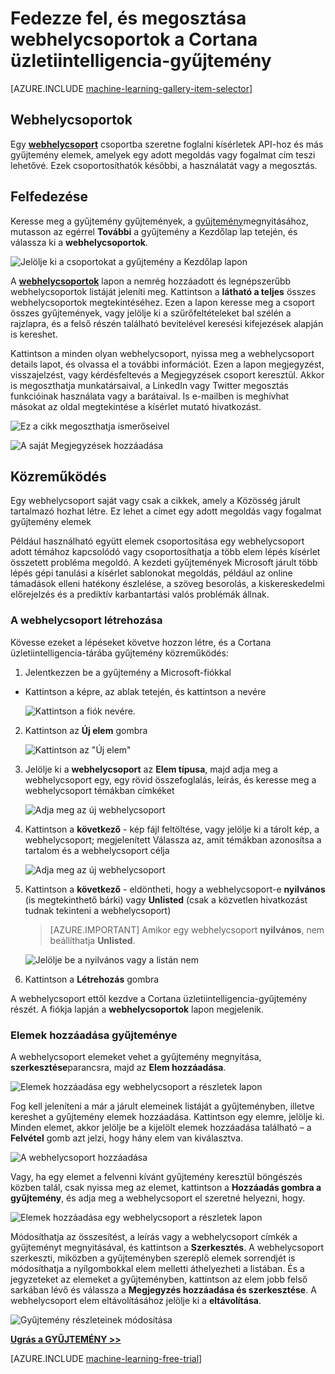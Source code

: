 <properties
    pageTitle="Üzletiintelligencia-gyűjtemény Cortana gyűjtemények |} Microsoft Azure"
    description="Fedezze fel, és ossza meg a Cortana üzletiintelligencia-gyűjtemény gyűjtemények."
    services="machine-learning"
    documentationCenter=""
    authors="garyericson"
    manager="jhubbard"
    editor="cgronlun"/>

<tags
    ms.service="machine-learning"
    ms.workload="data-services"
    ms.tgt_pltfrm="na"
    ms.devlang="na"
    ms.topic="article"
    ms.date="10/13/2016"
    ms.author="roopalik;garye"/>


# <a name="discover-and-share-collections-in-the-cortana-intelligence-gallery"></a>Fedezze fel, és megosztása webhelycsoportok a Cortana üzletiintelligencia-gyűjtemény

[AZURE.INCLUDE [machine-learning-gallery-item-selector](../../includes/machine-learning-gallery-item-selector.md)]

## <a name="collections"></a>Webhelycsoportok

Egy **[webhelycsoport](https://gallery.cortanaintelligence.com/collections)** csoportba szeretne foglalni kísérletek API-hoz és más gyűjtemény elemek, amelyek egy adott megoldás vagy fogalmat cím teszi lehetővé. Ezek csoportosíthatók későbbi, a használatát vagy a megosztás.

## <a name="discover"></a>Felfedezése

Keresse meg a gyűjtemény gyűjtemények, a [gyűjtemény](http://gallery.cortanaintelligence.com)megnyitásához, mutasson az egérrel **További** a gyűjtemény a Kezdőlap lap tetején, és válassza ki a **webhelycsoportok**.

![Jelölje ki a csoportokat a gyűjtemény a Kezdőlap lapon](media/machine-learning-gallery-collections/select-collections-in-gallery.png)

 A **[webhelycsoportok](https://gallery.cortanaintelligence.com/collections)** 
 lapon a nemrég hozzáadott és legnépszerűbb webhelycsoportok listáját jeleníti meg.
Kattintson a **látható a teljes** összes webhelycsoportok megtekintéséhez.
Ezen a lapon keresse meg a csoport összes gyűjtemények, vagy jelölje ki a szűrőfeltételeket bal szélén a rajzlapra, és a felső részén található bevitelével keresési kifejezések alapján is kereshet.

 Kattintson a minden olyan webhelycsoport, nyissa meg a webhelycsoport details lapot, és olvassa el a további információt.
Ezen a lapon megjegyzést, visszajelzést, vagy kérdésfeltevés a Megjegyzések csoport keresztül. Akkor is megoszthatja munkatársaival, a LinkedIn vagy Twitter megosztás funkcióinak használata vagy a barátaival. Is e-mailben is meghívhat másokat az oldal megtekintése a kísérlet mutató hivatkozást.

![Ez a cikk megoszthatja ismerőseivel](media\machine-learning-gallery-how-to-use-contribute-publish\share-links.png)

![A saját Megjegyzések hozzáadása](media\machine-learning-gallery-how-to-use-contribute-publish\comments.png)


## <a name="contribute"></a>Közreműködés

Egy webhelycsoport saját vagy csak a cikkek, amely a Közösség járult tartalmazó hozhat létre. Ez lehet a címet egy adott megoldás vagy fogalmat gyűjtemény elemek

Például használható együtt elemek csoportosítása egy webhelycsoport adott témához kapcsolódó vagy csoportosíthatja a több elem lépés kísérlet összetett probléma megoldó.
A kezdeti gyűjtemények Microsoft járult több lépés gépi tanulási a kísérlet sablonokat megoldás, például az online támadások elleni hatékony észlelése, a szöveg besorolás, a kiskereskedelmi előrejelzés és a prediktív karbantartási valós problémák állnak.

### <a name="create-a-collection"></a>A webhelycsoport létrehozása

Kövesse ezeket a lépéseket követve hozzon létre, és a Cortana üzletiintelligencia-tárába gyűjtemény közreműködés:

1. Jelentkezzen be a gyűjtemény a Microsoft-fiókkal

- Kattintson a képre, az ablak tetején, és kattintson a nevére

    ![Kattintson a fiók nevére.](media\machine-learning-gallery-collections\click-account-name.png)

2. Kattintson az **Új elem** gombra

    ![Kattintson az "Új elem"](media\machine-learning-gallery-collections\click-new-item.png)

3. Jelölje ki a **webhelycsoport** az **Elem típusa**, majd adja meg a webhelycsoport egy, egy rövid összefoglalás, leírás, és keresse meg a webhelycsoport témákban címkéket

    ![Adja meg az új webhelycsoport](media\machine-learning-gallery-collections\create-collection-page-1.png)

4. Kattintson a **következő** - kép fájl feltöltése, vagy jelölje ki a tárolt kép, a webhelycsoport; megjelenített Válassza az, amit témákban azonosítsa a tartalom és a webhelycsoport célja

    ![Adja meg az új webhelycsoport](media\machine-learning-gallery-collections\create-collection-page-2.png)

5. Kattintson a **következő** - eldöntheti, hogy a webhelycsoport-e **nyilvános** (is megtekinthető bárki) vagy **Unlisted** (csak a közvetlen hivatkozást tudnak tekinteni a webhelycsoport)

    > [AZURE.IMPORTANT] Amikor egy webhelycsoport **nyilvános**, nem beállíthatja **Unlisted**.

    ![Jelölje be a nyilvános vagy a listán nem](media\machine-learning-gallery-collections\create-collection-page-3.png)

6. Kattintson a **Létrehozás** gombra

A webhelycsoport ettől kezdve a Cortana üzletiintelligencia-gyűjtemény részét. A fiókja lapján a **webhelycsoportok** lapon megjelenik.

### <a name="add-items-to-a-collection"></a>Elemek hozzáadása gyűjteménye

A webhelycsoport elemeket vehet a gyűjtemény megnyitása, **szerkesztése**parancsra, majd az **Elem hozzáadása**.

![Elemek hozzáadása egy webhelycsoport a részletek lapon](media\machine-learning-gallery-collections\add-to-collection-from-details-page.png)

Fog kell jeleníteni a már a járult elemeinek listáját a gyűjteményben, illetve kereshet a gyűjtemény elemek hozzáadása. Kattintson egy elemre, jelölje ki. Minden elemet, akkor jelölje be a kijelölt elemek hozzáadása található – a **Felvétel** gomb azt jelzi, hogy hány elem van kiválasztva.

![A webhelycsoport hozzáadása](media\machine-learning-gallery-collections\add-to-collection.png)

Vagy, ha egy elemet a felvenni kívánt gyűjtemény keresztül böngészés közben talál, csak nyissa meg az elemet, kattintson a **Hozzáadás gombra a gyűjtemény**, és adja meg a webhelycsoport el szeretné helyezni, hogy.

![Elemek hozzáadása egy webhelycsoport a részletek lapon](media\machine-learning-gallery-collections\add-to-collection-from-item-details.png)

Módosíthatja az összesítést, a leírás vagy a webhelycsoport címkék a gyűjteményt megnyitásával, és kattintson a **Szerkesztés**.
A webhelycsoport szerkeszti, miközben a gyűjteményben szereplő elemek sorrendjét is módosíthatja a nyílgombokkal elem melletti áthelyezheti a listában. És a jegyzeteket az elemeket a gyűjteményben, kattintson az elem jobb felső sarkában lévő és válassza a **Megjegyzés hozzáadása és szerkesztése**. A webhelycsoport elem eltávolításához jelölje ki a **eltávolítása**.

![Gyűjtemény részleteinek módosítása](media\machine-learning-gallery-collections\change-collection-details.png)


**[Ugrás a GYŰJTEMÉNY >>](http://gallery.cortanaintelligence.com)**

[AZURE.INCLUDE [machine-learning-free-trial](../../includes/machine-learning-free-trial.md)]
